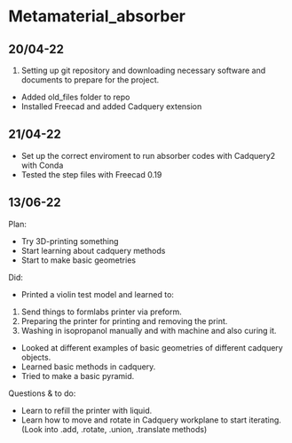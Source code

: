# Metamaterial_absorber



## 20/04-22
1. Setting up git repository and downloading necessary software and documents to prepare for the project.
* Added old_files folder to repo
* Installed Freecad and added Cadquery extension


## 21/04-22
* Set up the correct enviroment to run absorber codes with Cadquery2 with Conda
* Tested the step files with Freecad 0.19

## 13/06-22
Plan:
* Try 3D-printing something
* Start learning about cadquery methods 
* Start to make basic geometries

Did: 
* Printed a violin test model and learned to: 
1. Send things to formlabs printer via preform. 
2. Preparing the printer for printing and removing the print.
3. Washing in isopropanol manually and with machine and also curing it.

* Looked at different examples of basic geometries of different cadquery objects.
* Learned basic methods in cadquery.
* Tried to make a basic pyramid.

Questions \& to do:
* Learn to refill the printer with liquid.
* Learn how to move and rotate in Cadquery workplane to start iterating. (Look into .add, .rotate, .union, .translate methods)

